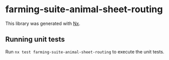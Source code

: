 # farming-suite-animal-sheet-routing

This library was generated with [Nx](https://nx.dev).

## Running unit tests

Run `nx test farming-suite-animal-sheet-routing` to execute the unit tests.
